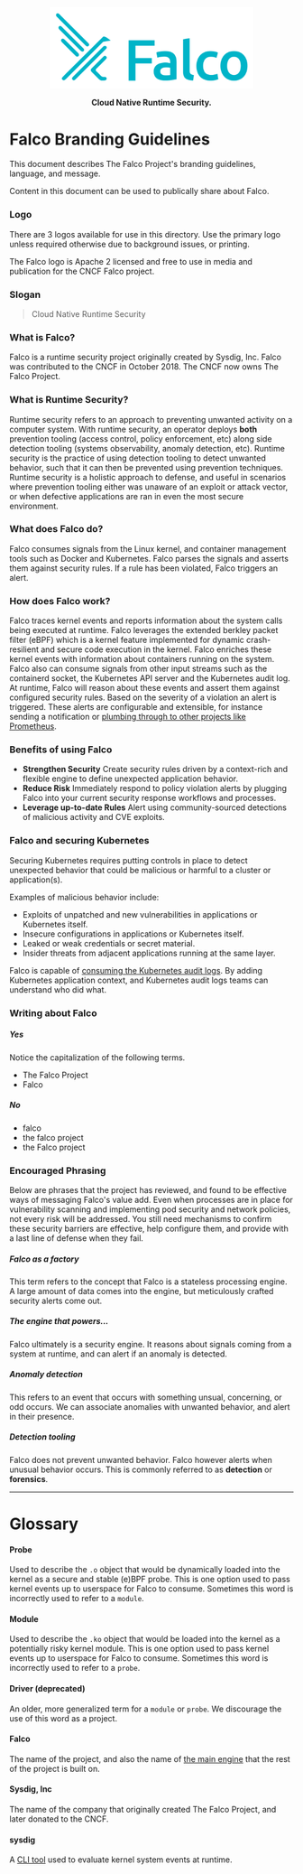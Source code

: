 <p align="center"><img src="primary-logo.png" width="360"></p>
<p align="center"><b>Cloud Native Runtime Security.</b></p>

# Falco Branding Guidelines

This document describes The Falco Project's branding guidelines, language, and message.

Content in this document can be used to publically share about Falco.



### Logo

There are 3 logos available for use in this directory. Use the primary logo unless required otherwise due to background issues, or printing.

The Falco logo is Apache 2 licensed and free to use in media and publication for the CNCF Falco project.

### Slogan

> Cloud Native Runtime Security

### What is Falco?

Falco is a runtime security project originally created by Sysdig, Inc.
Falco was contributed to the CNCF in October 2018.
The CNCF now owns The Falco Project.

### What is Runtime Security?

Runtime security refers to an approach to preventing unwanted activity on a computer system. 
With runtime security, an operator deploys **both** prevention tooling (access control, policy enforcement, etc) along side detection tooling (systems observability, anomaly detection, etc).
Runtime security is the practice of using detection tooling to detect unwanted behavior, such that it can then be prevented using prevention techniques.
Runtime security is a holistic approach to defense, and useful in scenarios where prevention tooling either was unaware of an exploit or attack vector, or when defective applications are ran in even the most secure environment.

### What does Falco do?

Falco consumes signals from the Linux kernel, and container management tools such as Docker and Kubernetes.
Falco parses the signals and asserts them against security rules.
If a rule has been violated, Falco triggers an alert. 

### How does Falco work?

Falco traces kernel events and reports information about the system calls being executed at runtime.
Falco leverages the extended berkley packet filter (eBPF) which is a kernel feature implemented for dynamic crash-resilient and secure code execution in the kernel. 
Falco enriches these kernel events with information about containers running on the system.
Falco also can consume signals from other input streams such as the containerd socket, the Kubernetes API server and the Kubernetes audit log.
At runtime, Falco will reason about these events and assert them against configured security rules.
Based on the severity of a violation an alert is triggered.
These alerts are configurable and extensible, for instance sending a notification or [plumbing through to other projects like Prometheus](https://github.com/falcosecurity/falco-exporter). 

### Benefits of using Falco

 - **Strengthen Security** Create security rules driven by a context-rich and flexible engine to define unexpected application behavior.
 - **Reduce Risk** Immediately respond to policy violation alerts by plugging Falco into your current security response workflows and processes.
 - **Leverage up-to-date Rules** Alert using community-sourced detections of malicious activity and CVE exploits.
    
### Falco and securing Kubernetes

Securing Kubernetes requires putting controls in place to detect unexpected behavior that could be malicious or harmful to a cluster or application(s). 

Examples of malicious behavior include: 

 - Exploits of unpatched and new vulnerabilities in applications or Kubernetes itself. 
 - Insecure configurations in applications or Kubernetes itself. 
 - Leaked or weak credentials or secret material.
 - Insider threats from adjacent applications running at the same layer. 

Falco is capable of [consuming the Kubernetes audit logs](https://kubernetes.io/docs/tasks/debug-application-cluster/falco/#use-falco-to-collect-audit-events).
By adding Kubernetes application context, and Kubernetes audit logs teams can understand who did what.
                                 
### Writing about Falco

##### Yes

Notice the capitalization of the following terms.

 - The Falco Project
 - Falco

##### No

 - falco
 - the falco project
 - the Falco project

### Encouraged Phrasing

Below are phrases that the project has reviewed, and found to be effective ways of messaging Falco's value add.
Even when processes are in place for vulnerability scanning and implementing pod security and network policies, not every risk will be addressed. You still need mechanisms to confirm these security barriers are effective, help configure them, and provide with a last line of defense when they fail.

##### Falco as a factory

This term refers to the concept that Falco is a stateless processing engine. A large amount of data comes into the engine, but meticulously crafted security alerts come out.

##### The engine that powers...

Falco ultimately is a security engine. It reasons about signals coming from a system at runtime, and can alert if an anomaly is detected.

##### Anomaly detection

This refers to an event that occurs with something unsual, concerning, or odd occurs.
We can associate anomalies with unwanted behavior, and alert in their presence.

##### Detection tooling

Falco does not prevent unwanted behavior.
Falco however alerts when unusual behavior occurs.
This is commonly referred to as **detection** or **forensics**.


---

# Glossary 

#### Probe

Used to describe the `.o` object that would be dynamically loaded into the kernel as a secure and stable (e)BPF probe. 
This is one option used to pass kernel events up to userspace for Falco to consume.
Sometimes this word is incorrectly used to refer to a `module`.

#### Module

Used to describe the `.ko` object that would be loaded into the kernel as a potentially risky kernel module.
This is one option used to pass kernel events up to userspace for Falco to consume.
Sometimes this word is incorrectly used to refer to a `probe`.

#### Driver (deprecated)

An older, more generalized term for a `module` or `probe`. We discourage the use of this word as a project.

#### Falco

The name of the project, and also the name of [the main engine](https://github.com/falcosecurity/falco) that the rest of the project is built on.

#### Sysdig, Inc

The name of the company that originally created The Falco Project, and later donated to the CNCF.

#### sysdig 

A [CLI tool](https://github.com/draios/sysdig) used to evaluate kernel system events at runtime. 

